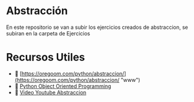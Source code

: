 # Abstracción

En este repositorio se van a subir los ejercicios creados de abstraccion,
se subiran en la carpeta de Ejercicios

# Recursos Utiles

- 🔗 [https://oregoom.com/python/abstraccion/](https://oregoom.com/python/abstraccion/ "www")
- 🔗 [Python Object Oriented Programming](https://www.youtube.com/watch?v=IbMDCwVm63M "youtube")
- 🔗 [Video Youtube Abstraccion](https://youtu.be/IbMDCwVm63M?t=2131 "youtube")